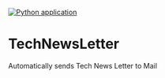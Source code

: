 [![Python application](https://github.com/mallik18/TechNewsLetter/actions/workflows/python-app.yml/badge.svg)](https://github.com/mallik18/TechNewsLetter/actions/workflows/python-app.yml)
# TechNewsLetter
Automatically sends Tech News Letter to Mail
